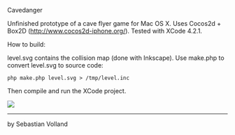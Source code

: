 Cavedanger

Unfinished prototype of a cave flyer game for Mac OS X.
Uses Cocos2d + Box2D (http://www.cocos2d-iphone.org/).
Tested with XCode 4.2.1.

How to build:

level.svg contains the collision map (done with Inkscape).
Use make.php to convert level.svg to source code:

    php make.php level.svg > /tmp/level.inc

Then compile and run the XCode project.

<img src="https://github.com/sebcode/cavedanger/raw/master/screenshot.png">

- - - 
by Sebastian Volland
